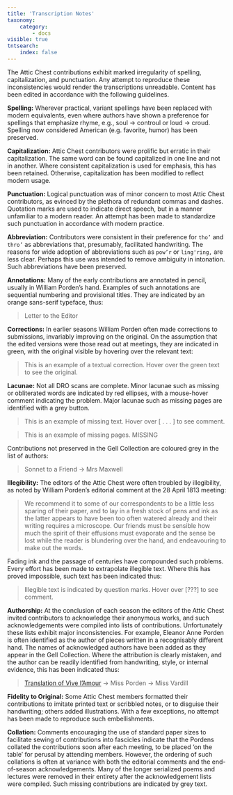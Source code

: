 ```yaml
---
title: 'Transcription Notes'
taxonomy:
    category:
        - docs
visible: true
tntsearch:
    index: false
---
```


The Attic Chest contributions exhibit marked irregularity of spelling, capitalization, and punctuation. Any attempt to reproduce these inconsistencies would render the transcriptions unreadable. Content has been edited in accordance with the following guidelines.

**Spelling:** Wherever practical, variant spellings have been replaced with modern equivalents, even where authors have shown a preference for spellings that emphasize rhyme, e.g., soul → controul or loud → croud. Spelling now considered American (e.g. favorite, humor) has been preserved.

**Capitalization:** Attic Chest contributors were prolific but erratic in their capitalization. The same word can be found capitalized in one line and not in another. Where consistent capitalization is used for emphasis, this has been retained. Otherwise, capitalization has been modified to reflect modern usage. 

**Punctuation:** Logical punctuation was of minor concern to most Attic Chest contributors, as evinced by the plethora of redundant commas and dashes. Quotation marks are used to indicate direct speech, but in a manner unfamiliar to a modern reader. An attempt has been made to standardize such punctuation in accordance with modern practice.

**Abbreviation:** Contributors were consistent in their preference for `tho’` and `thro’` as abbreviations that, presumably, facilitated handwriting. The reasons for wide adoption of abbreviations such as `pow’r` or <code>ling'ring,</code> are less clear. Perhaps this use was intended to remove ambiguity in intonation. Such abbreviations have been preserved.

**Annotations:** Many of the early contributions are annotated in pencil, usually in William Porden’s hand. Examples of such annotations are sequential numbering and provisional titles. They are indicated by an orange sans-serif typeface, thus: 

> <span class="pencil">Letter to the Editor</span> 

**Corrections:** In earlier seasons William Porden often made corrections to submissions, invariably improving on the original. On the assumption that the edited versions were those read out at meetings, they are indicated in green, with the original visible by hovering over the relevant text: 

> This is an example of a textual correction. Hover over <span data-tippy="original version here" class="green">the green text</span> to see the original. 

<a name="missing"></a>
**Lacunae:** Not all DRO scans are complete. Minor lacunae such as missing or obliterated words are indicated by red ellipses, with a mouse-hover comment indicating the problem. Major lacunae such as missing pages are identified with a grey button.

> This is an example of missing text. Hover over <span data-tippy="Text obscured" class="red">[ . . . ]</span> to see comment. 

> This is an example of missing pages. <span class="missing">MISSING</span>

Contributions not preserved in the Gell Collection are coloured grey in the list of authors:

> <span class="grey">Sonnet to a Friend → Mrs Maxwell</span>

**Illegibility:** The editors of the Attic Chest were often troubled by illegibility, as noted by William Porden’s editorial comment at the 28 April 1813 meeting:  

> We recommend it to some of our correspondents to be a little less sparing of their paper, and to lay in a fresh stock of pens and ink as the latter appears to have been too often watered already and their writing requires a microscope. Our friends must be sensible how much the spirit of their effusions must evaporate and the sense be lost while the reader is blundering over the hand, and endeavouring to make out the words.

Fading ink and the passage of centuries have compounded such problems. Every effort has been made to extrapolate illegible text. Where this has proved impossible, such text has been indicated thus:

> Illegible text is indicated by question marks. Hover over <span data-tippy="illegible text" class="red">[???]</span> to see comment. 

**Authorship:** At the conclusion of each season the editors of the Attic Chest invited contributors to acknowledge their anonymous works, and such acknowledgements were compiled into lists of contributions. Unfortunately these lists exhibit major inconsistencies. For example, Eleanor Anne Porden is often identified as the author of pieces written in a recognisably different hand. The names of acknowledged authors have been added as they appear in the Gell Collection. Where the attribution is clearly mistaken, and the author can be readily identified from handwriting, style, or internal evidence, this has been indicated thus:

> [Translation of Vive l’Amour](../../season-9/meeting-89/bibo) → Miss Porden → <span class="name">Miss Vardill</span> <span data-tippy="Attributed to EAP but handwriting that of AJV" class="info"><i class="fa fa-info-circle" aria-hidden="true"></i></span> 

**Fidelity to Original:** Some Attic Chest members formatted their contributions to imitate printed text or scribbled notes, or to disguise their handwriting; others added illustrations. With a few exceptions, no attempt has been made to reproduce such embellishments.

**Collation:** Comments encouraging the use of standard paper sizes to facilitate sewing of contributions into fascicles indicate that the Pordens collated the contributions soon after each meeting, to be placed ‘on the table’ for perusal by attending members. However, the ordering of such collations is often at variance with both the editorial comments and the end-of-season acknowledgements. Many of the longer serialized poems and lectures were removed in their entirety after the acknowledgement lists were compiled. Such missing contributions are indicated by grey text.
